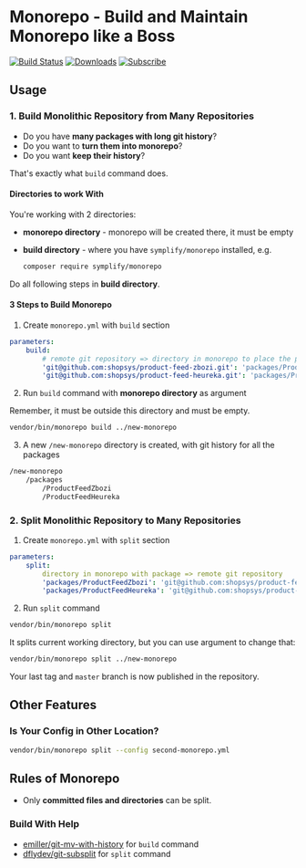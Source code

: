 # Monorepo - Build and Maintain Monorepo like a Boss

[![Build Status](https://img.shields.io/travis/Symplify/Monorepo/master.svg?style=flat-square)](https://travis-ci.org/Symplify/Monorepo)
[![Downloads](https://img.shields.io/packagist/dt/symplify/monorepo.svg?style=flat-square)](https://packagist.org/packages/symplify/monorepo)
[![Subscribe](https://img.shields.io/badge/subscribe-to--releases-green.svg?style=flat-square)](https://libraries.io/packagist/symplify%2Fmonorepo)

## Usage

### 1. Build Monolithic Repository from Many Repositories

- Do you have **many packages with long git history**?
- Do you want to **turn them into monorepo**?
- Do you want **keep their history**?

That's exactly what `build` command does.

#### Directories to work With

You're working with 2 directories:

- **monorepo directory** - monorepo will be created there, it must be empty
- **build directory** - where you have `symplify/monorepo` installed, e.g.

    ```bash
    composer require symplify/monorepo
    ```

Do all following steps in **build directory**.

#### 3 Steps to Build Monorepo

1. Create `monorepo.yml` with `build` section

```yml
parameters:
    build:
        # remote git repository => directory in monorepo to place the package to
        'git@github.com:shopsys/product-feed-zbozi.git': 'packages/ProductFeedZbozi'
        'git@github.com:shopsys/product-feed-heureka.git': 'packages/ProductFeedHeureka'
```

2. Run `build` command with **monorepo directory** as argument

Remember, it must be outside this directory and must be empty.

```bash
vendor/bin/monorepo build ../new-monorepo
```

3. A new `/new-monorepo` directory is created, with git history for all the packages

```bash
/new-monorepo
    /packages
        /ProductFeedZbozi
        /ProductFeedHeureka
```

### 2. Split Monolithic Repository to Many Repositories

1. Create `monorepo.yml` with `split` section

```yml
parameters:
    split:
        directory in monorepo with package => remote git repository
        'packages/ProductFeedZbozi': 'git@github.com:shopsys/product-feed-zbozi.git'
        'packages/ProductFeedHeureka': 'git@github.com:shopsys/product-feed-heureka.git'
```

2. Run `split` command

```bash
vendor/bin/monorepo split
```

It splits current working directory, but you can use argument to change that:

```bash
vendor/bin/monorepo split ../new-monorepo
```

Your last tag and `master` branch is now published in the repository.

## Other Features

### Is Your Config in Other Location?

```bash
vendor/bin/monorepo split --config second-monorepo.yml
```

## Rules of Monorepo

- Only **committed files and directories** can be split.

### Build With Help

- [emiller/git-mv-with-history](https://gist.github.com/emiller/6769886) for `build` command
- [dflydev/git-subsplit](https://github.com/dflydev/git-subsplit) for `split` command
